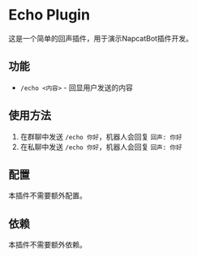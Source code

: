 # Echo Plugin

这是一个简单的回声插件，用于演示NapcatBot插件开发。

## 功能

- `/echo <内容>` - 回显用户发送的内容

## 使用方法

1. 在群聊中发送 `/echo 你好`，机器人会回复 `回声: 你好`
2. 在私聊中发送 `/echo 你好`，机器人会回复 `回声: 你好`

## 配置

本插件不需要额外配置。

## 依赖

本插件不需要额外依赖。 